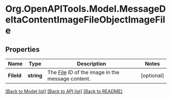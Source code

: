 # Org.OpenAPITools.Model.MessageDeltaContentImageFileObjectImageFile

## Properties

Name | Type | Description | Notes
------------ | ------------- | ------------- | -------------
**FileId** | **string** | The [File](/docs/api-reference/files) ID of the image in the message content. | [optional] 

[[Back to Model list]](../README.md#documentation-for-models) [[Back to API list]](../README.md#documentation-for-api-endpoints) [[Back to README]](../README.md)

